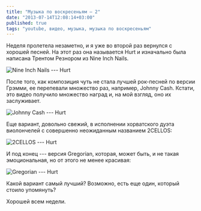 ```yaml
---
title: "Музыка по воскресеньям — 2"
date: "2013-07-14T12:08:14+03:00"
published: true
tags: "youtube, видео, музыка, музыка по воскресеньям"
---
```


Неделя пролетела незаметно, и я уже во второй раз вернулся с хорошей песней. На этот раз она называется Hurt и изначально была написана Трентом Резнором из Nine Inch Nails.

![Nine Inch Nails --- Hurt](http://www.youtube.com/watch?v=fb4qyuR7_cc)

После того, как композиция чуть не стала лучшей рок-песней по версии Грэмми, ее перепевали множество раз, например, Johnny Cash. Кстати, это видео получило множество наград и, на мой взгляд, оно их заслуживает.

![Johnny Cash --- Hurt](http://www.youtube.com/watch?v=McV7pjwVFbE)

Еще вариант, довольно свежий, в исполнении хорватского дуэта виолончелей с совершенно неожиданным названием 2CELLOS:

![2CELLOS --- Hurt](http://www.youtube.com/watch?v=IdwQqkSOm_A)

И под конец --- версия Gregorian, которая, может быть, и не такая эмоциональная, но от этого не менее красивая:

![Gregorian --- Hurt](http://www.youtube.com/watch?v=XOC8TX1SyW4)

Какой вариант самый лучший? Возможно, есть еще один, который стоило упомянуть?

Хорошей всем недели.
